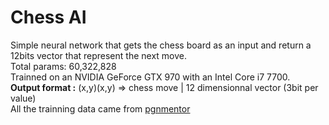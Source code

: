 # Chess AI
Simple neural network that gets the chess board as an input and return a 12bits vector that represent the next move.  
Total params: 60,322,828  
Trainned on an NVIDIA GeForce GTX 970 with an Intel Core i7 7700.  
**Output format :** (x,y)(x,y) => chess move | 12 dimensionnal vector (3bit per value)  
All the trainning data came from [pgnmentor](https://www.pgnmentor.com/files.html)
